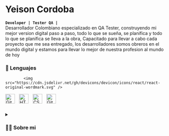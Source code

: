 # Yeison Cordoba
**`Developer | Tester QA |`** <br>
Desarrollador Colombiano especializado en QA Tester, construyendo mi mejor version digital paso a paso, todo lo que se sueña, se planifica y todo lo que se planifica se lleva a la obra, Capacitado para llevar a cabo cada proyecto que me sea entregado, los desarrolladores somos obreros en el mundo digital y estamos para llevar lo mejor de nuestra profesion al mundo de hoy 

### 🧰 Lenguajes


            <img src="https://cdn.jsdelivr.net/gh/devicons/devicon/icons/react/react-original-wordmark.svg" />
          
<img align="left" alt="Git" width="30px" style="padding-right:10px;" src="https://cdn.jsdelivr.net/gh/devicons/devicon/icons/git/git-original.svg" />
<img align="left" alt="HTML" width="30px" style="padding-right:10px;" src="https://cdn.jsdelivr.net/gh/devicons/devicon/icons/html5/html5-plain.svg" />
<img align="left" alt="CSS" width="30px" style="padding-right:10px;" src="https://cdn.jsdelivr.net/gh/devicons/devicon/icons/css3/css3-plain.svg" />
<img align="left" alt="GitHub" width="30px" style="padding-right:10px;" src="https://cdn.jsdelivr.net/gh/devicons/devicon/icons/bootstrap/bootstrap-original.svg" />
<br>

#

<details>
 <summary><h3>👨‍💻 Sobre mi</h3></summary>
   Inicie a investigar del mundo del desarrollo en el año 2019, la curiosidad de ver como se creaban las aplicaciones en las que estaba navegando cada dia en mi rutina diaria me llevo a buscar como se creaban cada una de ellas, empece a ver cursos de programacion y empece mi camino con la ruta del Front End con Html Css y JavaScript, decidi ingresas a una universidad para completar mis conomientos ya en un entorno profesional, en ese lugar aprendi sobre el trabajo en equipo y la responsabilidad que se lleva cada proyecto aun asi segui viendo cursos para mi formacion continua y decidi epecializarme en el entorno del desarollo y seguir una ruta que me lleve a ser un master en ella. 


           



